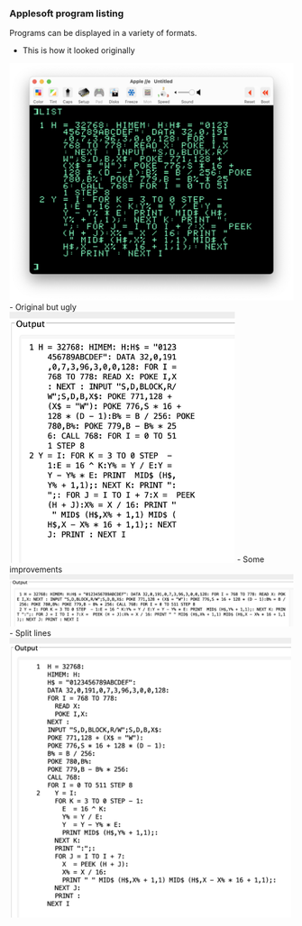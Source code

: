 ### Applesoft program listing
Programs can be displayed in a variety of formats.
- This is how it looked originally
<img src="basic0.png" alt="terrible" width="700"/>
- Original but ugly
<img src="basic1.png" alt="truly awful" width="400"/>
- Some improvements
<img src="basic2.png" alt="better" width="900"/>
- Split lines
<img src="basic3.png" alt="best" width="500"/>